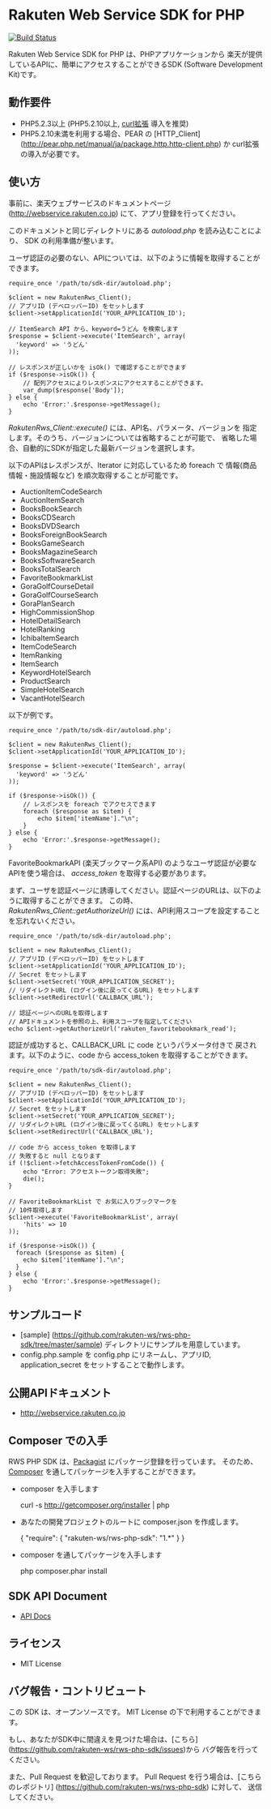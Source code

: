 Rakuten Web Service SDK for PHP
===============================

[![Build Status](https://secure.travis-ci.org/rakuten-ws/rws-php-sdk.png?branch=master)](http://travis-ci.org/rakuten-ws/rws-php-sdk)

Rakuten Web Service SDK for PHP は、PHPアプリケーションから
楽天が提供しているAPIに、簡単にアクセスすることができるSDK
(Software Development Kit)です。

動作要件
--------

- PHP5.2.3以上 (PHP5.2.10以上, [curl拡張](http://php.net/manual/ja/book.curl.php) 導入を推奨)
- PHP5.2.10未満を利用する場合、PEAR の [HTTP_Client] (http://pear.php.net/manual/ja/package.http.http-client.php)
  か curl拡張の導入が必要です。

使い方
------

事前に、楽天ウェブサービスのドキュメントページ(http://webservice.rakuten.co.jp)
にて、アプリ登録を行ってください。

このドキュメントと同じディレクトリにある *autoload.php* を読み込むことにより、
SDK の利用準備が整います。

ユーザ認証の必要のない、APIについては、以下のように情報を取得することができます。

    require_once '/path/to/sdk-dir/autoload.php';

    $client = new RakutenRws_Client();
    // アプリID (デベロッパーID) をセットします
    $client->setApplicationId('YOUR_APPLICATION_ID');

    // ItemSearch API から、keyword=うどん を検索します
    $response = $client->execute('ItemSearch', array(
      'keyword' => 'うどん'
    ));

    // レスポンスが正しいかを isOk() で確認することができます
    if ($response->isOk()) {
        // 配列アクセスによりレスポンスにアクセスすることができます。
        var_dump($response['Body']);
    } else {
        echo 'Error:'.$response->getMessage();
    }

*RakutenRws_Client::execute()* には、API名、パラメータ、バージョンを
指定します。そのうち、バージョンについては省略することが可能で、
省略した場合、自動的にSDKが指定した最新バージョンを選択します。

以下のAPIはレスポンスが、Iterator に対応しているため
foreach で 情報(商品情報・施設情報など) を順次取得することが可能です。

* AuctionItemCodeSearch
* AuctionItemSearch
* BooksBookSearch
* BooksCDSearch
* BooksDVDSearch
* BooksForeignBookSearch
* BooksGameSearch
* BooksMagazineSearch
* BooksSoftwareSearch
* BooksTotalSearch
* FavoriteBookmarkList
* GoraGolfCourseDetail
* GoraGolfCourseSearch
* GoraPlanSearch
* HighCommissionShop
* HotelDetailSearch
* HotelRanking
* IchibaItemSearch
* ItemCodeSearch
* ItemRanking
* ItemSearch
* KeywordHotelSearch
* ProductSearch
* SimpleHotelSearch
* VacantHotelSearch

以下が例です。

    require_once '/path/to/sdk-dir/autoload.php';

    $client = new RakutenRws_Client();
    $client->setApplicationId('YOUR_APPLICATION_ID');

    $response = $client->execute('ItemSearch', array(
      'keyword' => 'うどん'
    ));

    if ($response->isOk()) {
        // レスポンスを foreach でアクセスできます
        foreach ($response as $item) {
            echo $item['itemName']."\n";
        }
    } else {
        echo 'Error:'.$response->getMessage();
    }


FavoriteBookmarkAPI (楽天ブックマーク系API) のようなユーザ認証が必要な
APIを使う場合は、 *access_token* を取得する必要があります。

まず、ユーザを認証ページに誘導してください。認証ページのURLは、以下のように取得することができます。
この時、 *RakutenRws_Client::getAuthorizeUrl()* には、API利用スコープを設定することを忘れないください。

    require_once '/path/to/sdk-dir/autoload.php';

    $client = new RakutenRws_Client();
    // アプリID (デベロッパーID) をセットします
    $client->setApplicationId('YOUR_APPLICATION_ID');
    // Secret をセットします
    $client->setSecret('YOUR_APPLICATION_SECRET');
    // リダイレクトURL (ログイン後に戻ってくるURL) をセットします
    $client->setRedirectUrl('CALLBACK_URL');

    // 認証ページへのURLを取得します
    // APIドキュメントを参照の上、利用スコープを指定してください
    echo $client->getAuthorizeUrl('rakuten_favoritebookmark_read');

認証が成功すると、CALLBACK_URL に code というパラメータ付きで
戻されます。以下のように、code から access_token を取得することができます。

    require_once '/path/to/sdk-dir/autoload.php';

    $client = new RakutenRws_Client();
    // アプリID (デベロッパーID) をセットします
    $client->setApplicationId('YOUR_APPLICATION_ID');
    // Secret をセットします
    $client->setSecret('YOUR_APPLICATION_SECRET');
    // リダイレクトURL (ログイン後に戻ってくるURL) をセットします
    $client->setRedirectUrl('CALLBACK_URL');

    // code から access_token を取得します
    // 失敗すると null となります
    if (!$client->fetchAccessTokenFromCode()) {
        echo "Error: アクセストークン取得失敗";
        die();
    }

    // FavoriteBookmarkList で お気に入りブックマークを
    // 10件取得します
    $client->execute('FavoriteBookmarkList', array(
        'hits' => 10
    ));

    if ($response->isOk()) {
      foreach ($response as $item) {
        echo $item['itemName']."\n";
      }
    } else {
        echo 'Error:'.$response->getMessage();
    }

サンプルコード
-------------

- [sample] (https://github.com/rakuten-ws/rws-php-sdk/tree/master/sample) ディレクトリにサンプルを用意しています。
- config.php.sample を config.php にリネームし、アプリID, application_secret をセットすることで動作します。

公開APIドキュメント
-------------------

- http://webservice.rakuten.co.jp


Composer での入手
-----------------

RWS PHP SDK は、[Packagist](http://packagist.org/) にパッケージ登録を行っています。
そのため、 [Composer](http://getcomposer.org/) を通してパッケージを入手することができます。

- composer を入手します

  curl -s http://getcomposer.org/installer | php

- あなたの開発プロジェクトのルートに composer.json を作成します。

    {
        "require": {
            "rakuten-ws/rws-php-sdk": "1.*"
        }
    }

- composer を通してパッケージを入手します

  php composer.phar install

SDK API Document
----------------

- [API Docs](http://webservice.rakuten.co.jp/sdkapi/php/)

ライセンス
----------

- MIT License

バグ報告・コントリビュート
--------------------------

この SDK は、オープンソースです。 MIT License の下で利用することができます。

もし、あなたがSDK中に間違えを見つけた場合は、[こちら] (https://github.com/rakuten-ws/rws-php-sdk/issues)から
バグ報告を行ってください。

また、Pull Request を歓迎しております。
Pull Request を行う場合は、[こちらのレポジトリ] (https://github.com/rakuten-ws/rws-php-sdk) に対して、
送信してください。
